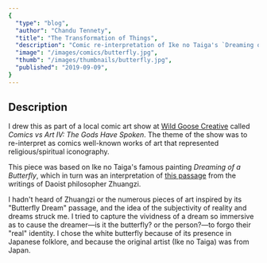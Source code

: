 ```yaml
---
{
  "type": "blog",
  "author": "Chandu Tennety",
  "title": "The Transformation of Things",
  "description": "Comic re-interpretation of Ike no Taiga's `Dreaming of a Butterfly (or a Butterfly Dreaming of Zhuangzi)`",
  "image": "/images/comics/butterfly.jpg",
  "thumb": "/images/thumbnails/butterfly.jpg",
  "published": "2019-09-09",
}
---
```


## Description
I drew this as part of a local comic art show at [Wild Goose
Creative](https://wildgoosecreative.com) called _Comics vs Art IV: The Gods Have
Spoken_. The theme of the show was to re-interpret as comics well-known
works of art that represented religious/spiritual iconography.

This piece was based on Ike no Taiga's famous painting _Dreaming of a
Butterfly_, which in turn was an interpretation of [this
passage](https://ctext.org/zhuangzi/adjustment-of-controversies#n2732) from
the writings of Daoist philosopher Zhuangzi.

I hadn't heard of Zhuangzi or the numerous pieces of art inspired by its
"Butterfly Dream" passage, and the idea of the subjectivity of reality and
dreams struck me. I tried to capture the vividness of a dream so immersive as
to cause the dreamer&mdash;is it the butterfly? or the person?&mdash;to forgo their
"real" identity. I chose the white butterfly because of its presence in
Japanese folklore, and because the original artist (Ike no Taiga) was from
Japan.

